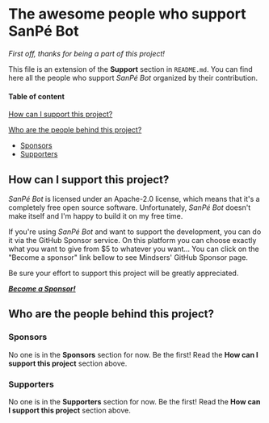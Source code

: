 # The awesome people who support SanPé Bot

_First off, thanks for being a part of this project!_

This file is an extension of the **Support** section in `README.md`. You can find here all the people who support _SanPé Bot_ organized by their contribution.

#### Table of content

[How can I support this project?](#how-can-i-support-this-project)

[Who are the people behind this project?](#who-are-the-people-behind-this-project)

- [Sponsors](#sponsors)
- [Supporters](#supporters)

## How can I support this project?

_SanPé Bot_ is licensed under an Apache-2.0 license, which means that it's a completely free open source software. Unfortunately, _SanPé Bot_ doesn't make itself and I'm happy to build it on my free time.

If you're using _SanPé Bot_ and want to support the development, you can do it via the GitHub Sponsor service. On this platform you can choose exactly what you want to give from $5 to whatever you want... You can click on the "Become a sponsor" link bellow to see Mindsers' GitHub Sponsor page.

Be sure your effort to support this project will be greatly appreciated.

[**_Become a Sponsor!_**](https://github.com/sponsors/mindsers)

## Who are the people behind this project?

### Sponsors

No one is in the **Sponsors** section for now. Be the first! Read the **How can I support this project** section above.

### Supporters

No one is in the **Supporters** section for now. Be the first! Read the **How can I support this project** section above.

<!-- The best supporters are listed below:

- ... -->
